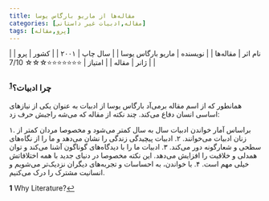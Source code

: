```yaml
---
title: مقاله‌ها از ماریو بارگاس یوسا
categories: [مقاله,ادبیات غیر داستانی]
tags: [پرو,مقاله]
---     
```


| نام اثر | مقاله‌ها |
| نویسنده | ماریو بارگاس یوسا |
| سال چاپ |  ۲۰۰۱ |
| کشور | پرو  |
| ژانر | مقاله  |
| امتیاز | ⭐⭐⭐⭐⭐⭐⭐☆☆☆ 7/10  |

### چرا ادبیات؟<sup id="a1">[1](#f1)</sup>

همانطور که از اسم مقاله برمی‌آد بارگاس یوسا از ادبیات به عنوان یکی از نیازهای اساسی انسان دفاع می‌کند. چند نکته از مقاله که می‌شه راجبش حرف زد:

۱. براساس آمار خواندن ادبیات سال به سال کمتر می‌شود و مخصوصا مردان کمتر از زنان ادبیات می‌خوانند.
۲.  ادبیات پیچیدگی زندگی را نشان می‌دهد و ما را از نگاه‌های سطحی و شعارگونه دور می‌کند.
۳. ادبیات ما را با دیدگاه‌های گوناگون آشنا می‌کند و توان همدلی و خلاقیت را افزایش می‌دهد. این نکته مخصوصا در دنیای جدید با همه اختلافاتش خیلی مهم است.
۴. با خواندن، به احساسات و تجربه‌های دیگران نزدیک‌تر می‌شویم و انسانیت 
مشترک را درک می‌کنیم.


<b id="f1">1</b> <span class="footnote">Why Literature?</span>[↩](#a1)
